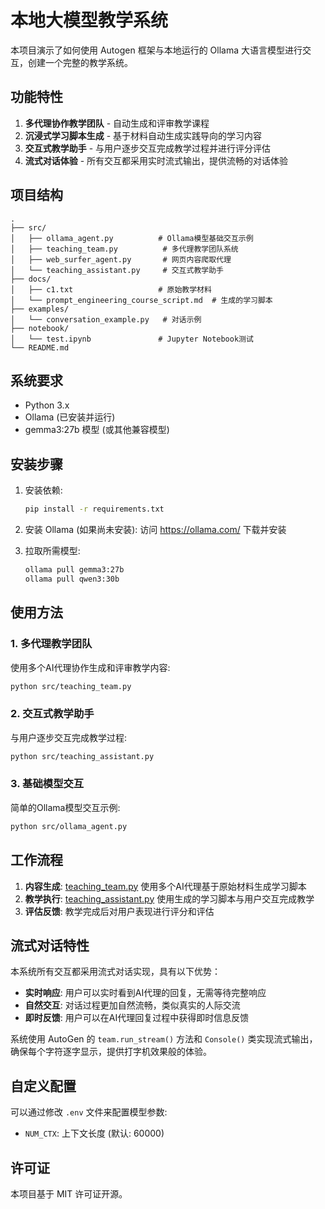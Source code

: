 # 本地大模型教学系统

本项目演示了如何使用 Autogen 框架与本地运行的 Ollama 大语言模型进行交互，创建一个完整的教学系统。

## 功能特性

1. **多代理协作教学团队** - 自动生成和评审教学课程
2. **沉浸式学习脚本生成** - 基于材料自动生成实践导向的学习内容
3. **交互式教学助手** - 与用户逐步交互完成教学过程并进行评分评估
4. **流式对话体验** - 所有交互都采用实时流式输出，提供流畅的对话体验

## 项目结构

```
.
├── src/
│   ├── ollama_agent.py          # Ollama模型基础交互示例
│   ├── teaching_team.py          # 多代理教学团队系统
│   ├── web_surfer_agent.py       # 网页内容爬取代理
│   └── teaching_assistant.py     # 交互式教学助手
├── docs/
│   ├── c1.txt                   # 原始教学材料
│   └── prompt_engineering_course_script.md  # 生成的学习脚本
├── examples/
│   └── conversation_example.py   # 对话示例
├── notebook/
│   └── test.ipynb               # Jupyter Notebook测试
└── README.md
```

## 系统要求

- Python 3.x
- Ollama (已安装并运行)
- gemma3:27b 模型 (或其他兼容模型)

## 安装步骤

1. 安装依赖:
   ```bash
   pip install -r requirements.txt
   ```

2. 安装 Ollama (如果尚未安装):
   访问 https://ollama.com/ 下载并安装

3. 拉取所需模型:
   ```bash
   ollama pull gemma3:27b
   ollama pull qwen3:30b
   ```

## 使用方法

### 1. 多代理教学团队
使用多个AI代理协作生成和评审教学内容:

```bash
python src/teaching_team.py
```

### 2. 交互式教学助手
与用户逐步交互完成教学过程:

```bash
python src/teaching_assistant.py
```

### 3. 基础模型交互
简单的Ollama模型交互示例:

```bash
python src/ollama_agent.py
```

## 工作流程

1. **内容生成**: [teaching_team.py](file:///home/userroot/dev/shallow_edu/course/src/teaching_team.py) 使用多个AI代理基于原始材料生成学习脚本
2. **教学执行**: [teaching_assistant.py](file:///home/userroot/dev/shallow_edu/course/src/teaching_assistant.py) 使用生成的学习脚本与用户交互完成教学
3. **评估反馈**: 教学完成后对用户表现进行评分和评估

## 流式对话特性

本系统所有交互都采用流式对话实现，具有以下优势：

- **实时响应**: 用户可以实时看到AI代理的回复，无需等待完整响应
- **自然交互**: 对话过程更加自然流畅，类似真实的人际交流
- **即时反馈**: 用户可以在AI代理回复过程中获得即时信息反馈

系统使用 AutoGen 的 `team.run_stream()` 方法和 `Console()` 类实现流式输出，确保每个字符逐字显示，提供打字机效果般的体验。

## 自定义配置

可以通过修改 `.env` 文件来配置模型参数:
- `NUM_CTX`: 上下文长度 (默认: 60000)

## 许可证

本项目基于 MIT 许可证开源。